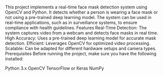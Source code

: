 This project implements a real-time face mask detection system using OpenCV and Python. It detects whether a person is wearing a face mask or not using a pre-trained deep learning model. The system can be used in real-time applications, such as in surveillance systems, to ensure compliance with health guidelines.
Features
Real-Time Detection: The system captures video from a webcam and detects face masks in real time.
High Accuracy: Uses a pre-trained deep learning model for accurate mask detection.
Efficient: Leverages OpenCV for optimized video processing.
Scalable: Can be adapted for different hardware setups and camera types.
Prerequisites
Before running the project, make sure you have the following installed:

Python 3.x
OpenCV
TensorFlow or Keras
NumPy
